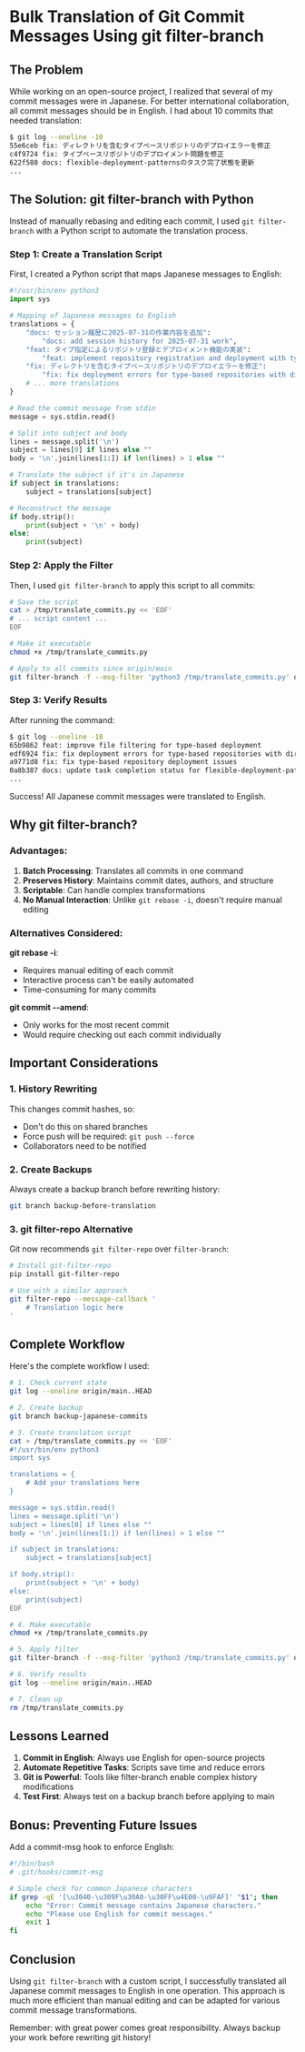 # Bulk Translation of Git Commit Messages Using git filter-branch

## The Problem

While working on an open-source project, I realized that several of my commit messages were in Japanese. For better international collaboration, all commit messages should be in English. I had about 10 commits that needed translation:

```bash
$ git log --oneline -10
55e6ceb fix: ディレクトリを含むタイプベースリポジトリのデプロイエラーを修正
c4f9724 fix: タイプベースリポジトリのデプロイメント問題を修正
622f580 docs: flexible-deployment-patternsのタスク完了状態を更新
...
```

## The Solution: git filter-branch with Python

Instead of manually rebasing and editing each commit, I used `git filter-branch` with a Python script to automate the translation process.

### Step 1: Create a Translation Script

First, I created a Python script that maps Japanese messages to English:

```python
#!/usr/bin/env python3
import sys

# Mapping of Japanese messages to English
translations = {
    "docs: セッション履歴に2025-07-31の作業内容を追加": 
        "docs: add session history for 2025-07-31 work",
    "feat: タイプ指定によるリポジトリ登録とデプロイメント機能の実装": 
        "feat: implement repository registration and deployment with type specification",
    "fix: ディレクトリを含むタイプベースリポジトリのデプロイエラーを修正": 
        "fix: fix deployment errors for type-based repositories with directories",
    # ... more translations
}

# Read the commit message from stdin
message = sys.stdin.read()

# Split into subject and body
lines = message.split('\n')
subject = lines[0] if lines else ""
body = '\n'.join(lines[1:]) if len(lines) > 1 else ""

# Translate the subject if it's in Japanese
if subject in translations:
    subject = translations[subject]

# Reconstruct the message
if body.strip():
    print(subject + '\n' + body)
else:
    print(subject)
```

### Step 2: Apply the Filter

Then, I used `git filter-branch` to apply this script to all commits:

```bash
# Save the script
cat > /tmp/translate_commits.py << 'EOF'
# ... script content ...
EOF

# Make it executable
chmod +x /tmp/translate_commits.py

# Apply to all commits since origin/main
git filter-branch -f --msg-filter 'python3 /tmp/translate_commits.py' origin/main..HEAD
```

### Step 3: Verify Results

After running the command:

```bash
$ git log --oneline -10
65b9862 feat: improve file filtering for type-based deployment
edf6924 fix: fix deployment errors for type-based repositories with directories
a9771d8 fix: fix type-based repository deployment issues
0a8b387 docs: update task completion status for flexible-deployment-patterns
...
```

Success! All Japanese commit messages were translated to English.

## Why git filter-branch?

### Advantages:
1. **Batch Processing**: Translates all commits in one command
2. **Preserves History**: Maintains commit dates, authors, and structure
3. **Scriptable**: Can handle complex transformations
4. **No Manual Interaction**: Unlike `git rebase -i`, doesn't require manual editing

### Alternatives Considered:

**git rebase -i**:
- Requires manual editing of each commit
- Interactive process can't be easily automated
- Time-consuming for many commits

**git commit --amend**:
- Only works for the most recent commit
- Would require checking out each commit individually

## Important Considerations

### 1. History Rewriting
This changes commit hashes, so:
- Don't do this on shared branches
- Force push will be required: `git push --force`
- Collaborators need to be notified

### 2. Create Backups
Always create a backup branch before rewriting history:
```bash
git branch backup-before-translation
```

### 3. git filter-repo Alternative
Git now recommends `git filter-repo` over `filter-branch`:
```bash
# Install git-filter-repo
pip install git-filter-repo

# Use with a similar approach
git filter-repo --message-callback '
    # Translation logic here
'
```

## Complete Workflow

Here's the complete workflow I used:

```bash
# 1. Check current state
git log --oneline origin/main..HEAD

# 2. Create backup
git branch backup-japanese-commits

# 3. Create translation script
cat > /tmp/translate_commits.py << 'EOF'
#!/usr/bin/env python3
import sys

translations = {
    # Add your translations here
}

message = sys.stdin.read()
lines = message.split('\n')
subject = lines[0] if lines else ""
body = '\n'.join(lines[1:]) if len(lines) > 1 else ""

if subject in translations:
    subject = translations[subject]

if body.strip():
    print(subject + '\n' + body)
else:
    print(subject)
EOF

# 4. Make executable
chmod +x /tmp/translate_commits.py

# 5. Apply filter
git filter-branch -f --msg-filter 'python3 /tmp/translate_commits.py' origin/main..HEAD

# 6. Verify results
git log --oneline origin/main..HEAD

# 7. Clean up
rm /tmp/translate_commits.py
```

## Lessons Learned

1. **Commit in English**: Always use English for open-source projects
2. **Automate Repetitive Tasks**: Scripts save time and reduce errors
3. **Git is Powerful**: Tools like filter-branch enable complex history modifications
4. **Test First**: Always test on a backup branch before applying to main

## Bonus: Preventing Future Issues

Add a commit-msg hook to enforce English:

```bash
#!/bin/bash
# .git/hooks/commit-msg

# Simple check for common Japanese characters
if grep -qE '[\u3040-\u309F\u30A0-\u30FF\u4E00-\u9FAF]' "$1"; then
    echo "Error: Commit message contains Japanese characters."
    echo "Please use English for commit messages."
    exit 1
fi
```

## Conclusion

Using `git filter-branch` with a custom script, I successfully translated all Japanese commit messages to English in one operation. This approach is much more efficient than manual editing and can be adapted for various commit message transformations.

Remember: with great power comes great responsibility. Always backup your work before rewriting git history!